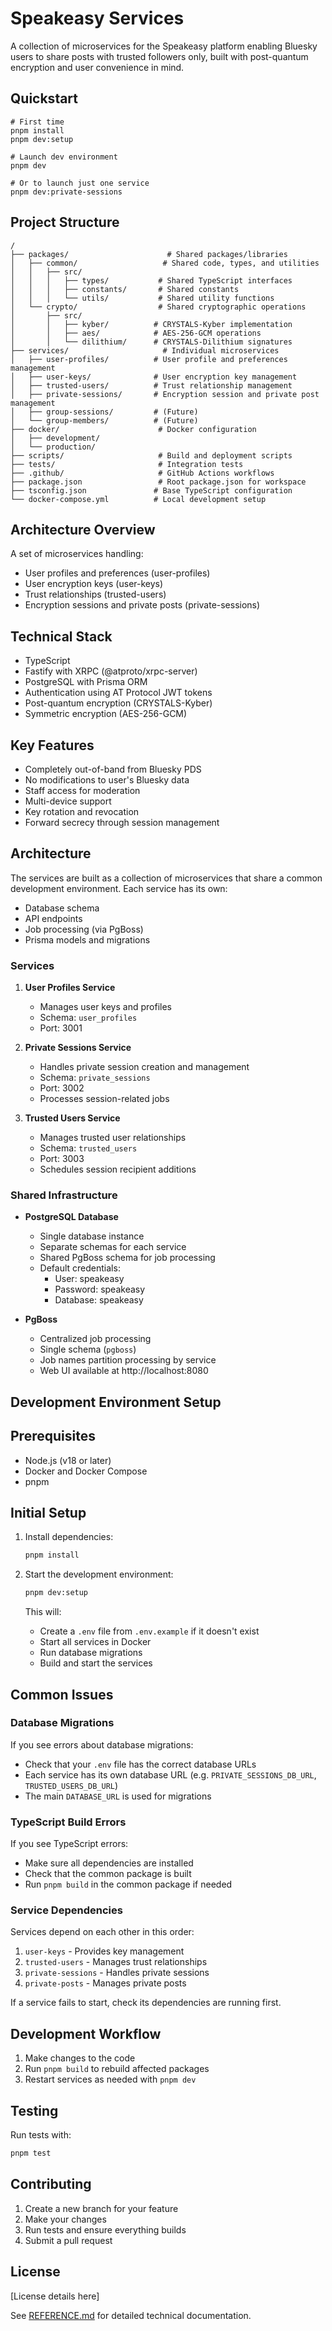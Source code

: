 # Speakeasy Services

A collection of microservices for the Speakeasy platform enabling Bluesky users to share posts with trusted followers only, built with post-quantum encryption and user convenience in mind.

## Quickstart

```
# First time
pnpm install
pnpm dev:setup

# Launch dev environment
pnpm dev

# Or to launch just one service
pnpm dev:private-sessions
```

## Project Structure

```
/
├── packages/                      # Shared packages/libraries
│   ├── common/                   # Shared code, types, and utilities
│   │   ├── src/
│   │   │   ├── types/           # Shared TypeScript interfaces
│   │   │   ├── constants/       # Shared constants
│   │   │   └── utils/           # Shared utility functions
│   └── crypto/                  # Shared cryptographic operations
│       ├── src/
│       │   ├── kyber/          # CRYSTALS-Kyber implementation
│       │   ├── aes/            # AES-256-GCM operations
│       │   └── dilithium/      # CRYSTALS-Dilithium signatures
├── services/                     # Individual microservices
│   ├── user-profiles/          # User profile and preferences management
│   ├── user-keys/              # User encryption key management
│   ├── trusted-users/          # Trust relationship management
│   ├── private-sessions/       # Encryption session and private post management
│   ├── group-sessions/         # (Future)
│   └── group-members/          # (Future)
├── docker/                      # Docker configuration
│   ├── development/
│   └── production/
├── scripts/                     # Build and deployment scripts
├── tests/                       # Integration tests
├── .github/                     # GitHub Actions workflows
├── package.json                 # Root package.json for workspace
├── tsconfig.json               # Base TypeScript configuration
└── docker-compose.yml          # Local development setup
```

## Architecture Overview

A set of microservices handling:

- User profiles and preferences (user-profiles)
- User encryption keys (user-keys)
- Trust relationships (trusted-users)
- Encryption sessions and private posts (private-sessions)

## Technical Stack

- TypeScript
- Fastify with XRPC (@atproto/xrpc-server)
- PostgreSQL with Prisma ORM
- Authentication using AT Protocol JWT tokens
- Post-quantum encryption (CRYSTALS-Kyber)
- Symmetric encryption (AES-256-GCM)

## Key Features

- Completely out-of-band from Bluesky PDS
- No modifications to user's Bluesky data
- Staff access for moderation
- Multi-device support
- Key rotation and revocation
- Forward secrecy through session management

## Architecture

The services are built as a collection of microservices that share a common development environment. Each service has its own:

- Database schema
- API endpoints
- Job processing (via PgBoss)
- Prisma models and migrations

### Services

1. **User Profiles Service**

   - Manages user keys and profiles
   - Schema: `user_profiles`
   - Port: 3001

2. **Private Sessions Service**

   - Handles private session creation and management
   - Schema: `private_sessions`
   - Port: 3002
   - Processes session-related jobs

3. **Trusted Users Service**
   - Manages trusted user relationships
   - Schema: `trusted_users`
   - Port: 3003
   - Schedules session recipient additions

### Shared Infrastructure

- **PostgreSQL Database**

  - Single database instance
  - Separate schemas for each service
  - Shared PgBoss schema for job processing
  - Default credentials:
    - User: speakeasy
    - Password: speakeasy
    - Database: speakeasy

- **PgBoss**
  - Centralized job processing
  - Single schema (`pgboss`)
  - Job names partition processing by service
  - Web UI available at http://localhost:8080

## Development Environment Setup

## Prerequisites
- Node.js (v18 or later)
- Docker and Docker Compose
- pnpm

## Initial Setup
1. Install dependencies:
   ```bash
   pnpm install
   ```

2. Start the development environment:
   ```bash
   pnpm dev:setup
   ```
   This will:
   - Create a `.env` file from `.env.example` if it doesn't exist
   - Start all services in Docker
   - Run database migrations
   - Build and start the services

## Common Issues

### Database Migrations
If you see errors about database migrations:
- Check that your `.env` file has the correct database URLs
- Each service has its own database URL (e.g. `PRIVATE_SESSIONS_DB_URL`, `TRUSTED_USERS_DB_URL`)
- The main `DATABASE_URL` is used for migrations

### TypeScript Build Errors
If you see TypeScript errors:
- Make sure all dependencies are installed
- Check that the common package is built
- Run `pnpm build` in the common package if needed

### Service Dependencies
Services depend on each other in this order:
1. `user-keys` - Provides key management
2. `trusted-users` - Manages trust relationships
3. `private-sessions` - Handles private sessions
4. `private-posts` - Manages private posts

If a service fails to start, check its dependencies are running first.

## Development Workflow
1. Make changes to the code
2. Run `pnpm build` to rebuild affected packages
3. Restart services as needed with `pnpm dev`

## Testing
Run tests with:
```bash
pnpm test
```

## Contributing

1. Create a new branch for your feature
2. Make your changes
3. Run tests and ensure everything builds
4. Submit a pull request

## License

[License details here]

See [REFERENCE.md](REFERENCE.md) for detailed technical documentation.
